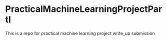 # PracticalMachineLearningProjectPartI
This is a repo for practical machine learning project write_up submission
